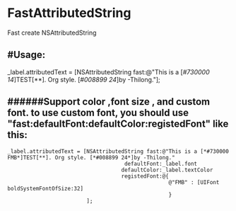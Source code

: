 # FastAttributedString
Fast create NSAttributedString

#Usage:
--------
   _label.attributedText = [NSAttributedString fast:@"This is a [*#730000 14*]TEST[**]. Org style. [*#008899 24*]by -Thilong."];
   
######Support color ,font size , and custom font. to use custom font, you should use "fast:defaultFont:defaultColor:registedFont" like this:
---------
    _label.attributedText = [NSAttributedString fast:@"This is a [*#730000 FMB*]TEST[**]. Org style. [*#008899 24*]by -Thilong."
                                         defaultFont:_label.font
                                        defaultColor:_label.textColor
                                        registedFont:@{
                                                       @"FMB" : [UIFont boldSystemFontOfSize:32]
                                                       }
                             ];
